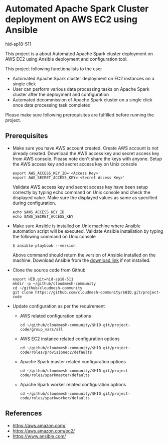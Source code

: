 # Automated Apache Spark Cluster deployment on AWS EC2 using Ansible

hid-sp18-511

This project is a about Automated Apache Spark cluster deployment on AWS EC2 using Ansible deployment and configuration tool.

This project following functionalists to the user 

  * Automated Apache Spark cluster deployment on EC2 instances on a single click
  * User can perform various data processing tasks on Apache Spark cluster after the deployment and configuration
  * Automated decommission of Apache Spark cluster on a single click once data processing task completed
  

Please make sure following prerequisites are fulfilled before running the project.

## Prerequisites 

  * Make sure you have AWS account created. Create AWS account is not already created.
	Download the AWS access key and secret access key from AWS console. Please note don't share the keys with anyone.
	Setup the AWS access key and secret access key on Unix console
	      
    ```
	export AWS_ACCESS_KEY_ID='<Access Key>'
	export AWS_SECRET_ACCESS_KEY='<Secret Access Key>'
	```
	
	Validate AWS access key and secret access key have been setup correctly by typing echo command on Unix console and check the displayed value. Make sure the displayed values as same as specified during configuration.
	
	```	
	echo $AWS_ACCESS_KEY_ID
    echo $AWS_SECRET_ACCESS_KEY
	```

  * Make sure Ansible is installed on Unix machine where Ansible automation script will be executed. Validate Ansible installation by typing the following command on Unix console
	
	`$ ansible-playbook --version`
	
	Above command should return the version of Ansible installed on the machine. Download Ansible from the [download link](https://www.ansible.com/resources/get-started) if not installed. 
	
  * Clone the source code from Github 
	
	```
	export HID.git=hid-sp18-511
	mkdir -p ~/github/cloudmesh-community
	cd ~/github/cloudmesh-community
	git clone https://github.com/cloudmesh-community/$HID.git/project-code	
	``` 
	
  * Update configuration as per the requirement
  
	* AWS related configuration options
		
	  `cd ~/github/cloudmesh-community/$HID.git/project-code/group_vars/all`
		
	* AWS EC2 instance related configuration options
		
	  `cd ~/github/cloudmesh-community/$HID.git/project-code/roles/provisionec2/defaults`

	* Apache Spark master related configuration options
		
	  `cd ~/github/cloudmesh-community/$HID.git/project-code/roles/sparkmaster/defaults`

	* Apache Spark worker related configuration options
		
	  `cd ~/github/cloudmesh-community/$HID.git/project-code/roles/sparkworker/defaults`
		
## References

* <https://aws.amazon.com/>
* <https://aws.amazon.com/ec2/>
* <https://www.ansible.com/>
